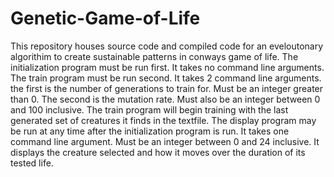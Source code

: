 # Genetic-Game-of-Life
This repository houses source code and compiled code for an eveloutonary algorithim to create sustainable patterns in conways game of life.
The initialization program must be run first. It takes no command line arguments.
The train program must be run second. It takes 2 command line arguments. the first is the number of generations to train for. Must be an integer greater than 0. The second is the mutation rate. Must also be an integer between 0 and 100 inclusive. The train program will begin training with the last generated set of creatures it finds in the textfile.
The display program may be run at any time after the initialization program is run. It takes one command line argument. Must be an integer between 0 and 24 inclusive. It displays the creature selected and how it moves over the duration of its tested life.
